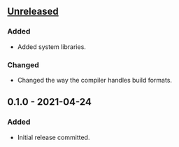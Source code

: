 ## [Unreleased]
### Added
- Added system libraries.

### Changed
- Changed the way the compiler handles build formats.

## 0.1.0 - 2021-04-24
### Added
- Initial release committed.


[Unreleased]: https://github.com/I8087/B/compare/v0.1.0...master
